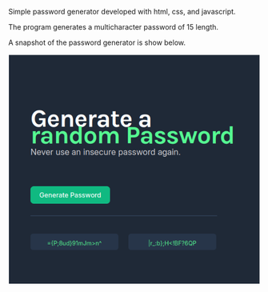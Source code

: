 Simple password generator developed with html, css, and javascript.

The program generates a multicharacter password of 15 length.

A snapshot of the password generator is show below.

![Password Generator](image.png)
